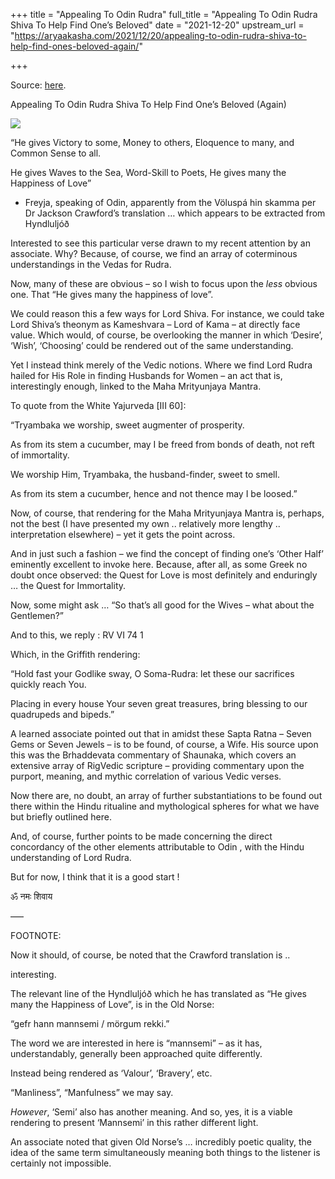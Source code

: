 +++
title = "Appealing To Odin Rudra"
full_title = "Appealing To Odin Rudra Shiva To Help Find One’s Beloved"
date = "2021-12-20"
upstream_url = "https://aryaakasha.com/2021/12/20/appealing-to-odin-rudra-shiva-to-help-find-ones-beloved-again/"

+++

Source: [here](https://aryaakasha.com/2021/12/20/appealing-to-odin-rudra-shiva-to-help-find-ones-beloved-again/).

Appealing To Odin Rudra Shiva To Help Find One’s Beloved (Again)

![](https://aryaakasha.files.wordpress.com/2021/12/41617ee0792f3700c45b04d119845f06-1.png?w=640)

“He gives Victory to some, Money to others, Eloquence to many, and Common Sense to all.

He gives Waves to the Sea, Word-Skill to Poets, He gives many the Happiness of Love”


-   Freyja, speaking of Odin, apparently from the Völuspá hin skamma per
Dr Jackson Crawford’s translation … which appears to be extracted     from Hyndluljóð

Interested to see this particular verse drawn to my recent attention by an associate. Why? Because, of course, we find an array of coterminous understandings in the Vedas for Rudra.

Now, many of these are obvious – so I wish to focus upon the *less* obvious one. That “He gives many the happiness of love”.

We could reason this a few ways for Lord Shiva. For instance, we could take Lord Shiva’s theonym as Kameshvara – Lord of Kama – at directly face value. Which would, of course, be overlooking the manner in which ‘Desire’, ‘Wish’, ‘Choosing’ could be rendered out of the same understanding.

Yet I instead think merely of the Vedic notions. Where we find Lord Rudra hailed for His Role in finding Husbands for Women – an act that is, interestingly enough, linked to the Maha Mrityunjaya Mantra.

To quote from the White Yajurveda \[III 60\]:

“Tryambaka we worship, sweet augmenter of prosperity.

As from its stem a cucumber, may I be freed from bonds of death, not reft of immortality.

We worship Him, Tryambaka, the husband-finder, sweet to smell.

As from its stem a cucumber, hence and not thence may I be loosed.”

Now, of course, that rendering for the Maha Mrityunjaya Mantra is, perhaps, not the best (I have presented my own .. relatively more lengthy .. interpretation elsewhere) – yet it gets the point across.

And in just such a fashion – we find the concept of finding one’s ‘Other Half’ eminently excellent to invoke here. Because, after all, as some Greek no doubt once observed: the Quest for Love is most definitely and enduringly … the Quest for Immortality.

Now, some might ask … “So that’s all good for the Wives – what about the Gentlemen?”

And to this, we reply : RV VI 74 1

Which, in the Griffith rendering:

“Hold fast your Godlike sway, O Soma-Rudra: let these our sacrifices quickly reach You.

Placing in every house Your seven great treasures, bring blessing to our quadrupeds and bipeds.”

A learned associate pointed out that in amidst these Sapta Ratna – Seven Gems or Seven Jewels – is to be found, of course, a Wife. His source upon this was the Brhaddevata commentary of Shaunaka, which covers an extensive array of RigVedic scripture – providing commentary upon the purport, meaning, and mythic correlation of various Vedic verses.

Now there are, no doubt, an array of further substantiations to be found out there within the Hindu ritualine and mythological spheres for what we have but briefly outlined here.

And, of course, further points to be made concerning the direct concordancy of the other elements attributable to Odin , with the Hindu understanding of Lord Rudra.

But for now, I think that it is a good start !

ॐ नमः शिवाय

—–

FOOTNOTE:

Now it should, of course, be noted that the Crawford translation is ..

interesting.

The relevant line of the Hyndluljóð which he has translated as “He gives many the Happiness of Love”, is in the Old Norse:

“gefr hann mannsemi / mörgum rekki.”

The word we are interested in here is “mannsemi” – as it has, understandably, generally been approached quite differently.

Instead being rendered as ‘Valour’, ‘Bravery’, etc.

“Manliness”, “Manfulness” we may say.


*However*, ‘Semi’ also has another meaning. And so, yes, it is a viable
rendering to present ‘Mannsemi’ in this rather different light.

An associate noted that given Old Norse’s … incredibly poetic quality, the idea of the same term simultaneously meaning both things to the listener is certainly not impossible.